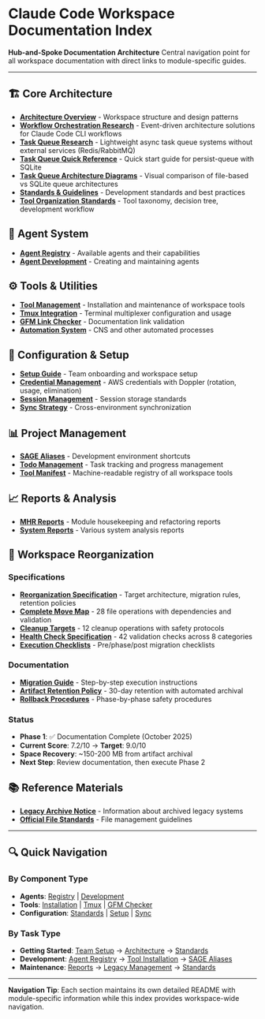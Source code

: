 # Claude Code Workspace Documentation Index

**Hub-and-Spoke Documentation Architecture**
Central navigation point for all workspace documentation with direct links to module-specific guides.

______________________________________________________________________

## **🏗️ Core Architecture**

- **[Architecture Overview](architecture/ARCHITECTURE.md)** - Workspace structure and design patterns
- **[Workflow Orchestration Research](architecture/workflow-orchestration-comparison.md)** - Event-driven architecture solutions for Claude Code CLI workflows
- **[Task Queue Research](architecture/lightweight-async-task-queue-research.md)** - Lightweight async task queue systems without external services (Redis/RabbitMQ)
- **[Task Queue Quick Reference](architecture/task-queue-quick-reference.md)** - Quick start guide for persist-queue with SQLite
- **[Task Queue Architecture Diagrams](architecture/task-queue-architecture-diagrams.md)** - Visual comparison of file-based vs SQLite queue architectures
- **[Standards & Guidelines](standards/)** - Development standards and best practices
- **[Tool Organization Standards](standards/TOOL_ORGANIZATION.md)** - Tool taxonomy, decision tree, development workflow

## **🤖 Agent System**

- **[Agent Registry](agents/AGENTS.md)** - Available agents and their capabilities
- **[Agent Development](agents/)** - Creating and maintaining agents

## **⚙️ Tools & Utilities**

- **[Tool Management](../install-all-tools)** - Installation and maintenance of workspace tools
- **[Tmux Integration](../tmux/docs/README.md)** - Terminal multiplexer configuration and usage
- **[GFM Link Checker](../gfm-link-checker/)** - Documentation link validation
- **[Automation System](../automation/)** - CNS and other automated processes

## **🔧 Configuration & Setup**

- **[Setup Guide](setup/TEAM_SETUP.md)** - Team onboarding and workspace setup
- **[Credential Management](setup/aws-credentials-doppler.md)** - AWS credentials with Doppler (rotation, usage, elimination)
- **[Session Management](standards/CLAUDE_SESSION_STORAGE_STANDARD.md)** - Session storage standards
- **[Sync Strategy](sync/claude-code-sync-strategy.md)** - Cross-environment synchronization

## **📊 Project Management**

- **[SAGE Aliases](../sage-aliases/)** - Development environment shortcuts
- **[Todo Management](../todos/)** - Task tracking and progress management
- **[Tool Manifest](../tools/tool-manifest.yaml)** - Machine-readable registry of all workspace tools

## **📈 Reports & Analysis**

- **[MHR Reports](reports/MHR_SAGE_SYNC_REPORT.md)** - Module housekeeping and refactoring reports
- **[System Reports](reports/)** - Various system analysis reports

## **🔧 Workspace Reorganization**

### Specifications

- **[Reorganization Specification](../specifications/workspace-reorganization.yaml)** - Target architecture, migration rules, retention policies
- **[Complete Move Map](../specifications/reorg-move-map.yaml)** - 28 file operations with dependencies and validation
- **[Cleanup Targets](../specifications/reorg-cleanup-targets.yaml)** - 12 cleanup operations with safety protocols
- **[Health Check Specification](../specifications/workspace-health-check.yaml)** - 42 validation checks across 8 categories
- **[Execution Checklists](../specifications/reorg-execution-checklists.yaml)** - Pre/phase/post migration checklists

### Documentation

- **[Migration Guide](maintenance/WORKSPACE_REORGANIZATION_GUIDE.md)** - Step-by-step execution instructions
- **[Artifact Retention Policy](maintenance/ARTIFACT_RETENTION.md)** - 30-day retention with automated archival
- **[Rollback Procedures](maintenance/REORGANIZATION_ROLLBACK.md)** - Phase-by-phase safety procedures

### Status

- **Phase 1**: ✅ Documentation Complete (October 2025)
- **Current Score**: 7.2/10 → **Target**: 9.0/10
- **Space Recovery**: ~150-200 MB from artifact archival
- **Next Step**: Review documentation, then execute Phase 2

## **📚 Reference Materials**

- **[Legacy Archive Notice](../LEGACY_ARCHIVE_NOTICE.md)** - Information about archived legacy systems
- **[Official File Standards](standards/CLAUDE_CODE_OFFICIAL_FILES.md)** - File management guidelines

______________________________________________________________________

## **🔍 Quick Navigation**

### By Component Type

- **Agents**: [Registry](agents/AGENTS.md) | [Development](agents/)
- **Tools**: [Installation](../install-all-tools) | [Tmux](../tmux/) | [GFM Checker](../gfm-link-checker/)
- **Configuration**: [Standards](standards/) | [Setup](setup/) | [Sync](sync/)

### By Task Type

- **Getting Started**: [Team Setup](setup/TEAM_SETUP.md) → [Architecture](architecture/ARCHITECTURE.md) → [Standards](standards/)
- **Development**: [Agent Registry](agents/AGENTS.md) → [Tool Installation](../install-all-tools) → [SAGE Aliases](../sage-aliases/)
- **Maintenance**: [Reports](reports/) → [Legacy Management](../LEGACY_ARCHIVE_NOTICE.md) → [Standards](standards/)

______________________________________________________________________

**Navigation Tip**: Each section maintains its own detailed README with module-specific information while this index provides workspace-wide navigation.
